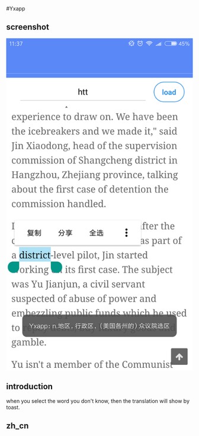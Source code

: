 #Yxapp

## screenshot

![one](./doc/screenshot.jpg)

## introduction

when you select the word you don't know, then the translation will show by toast.


## zh_cn
 